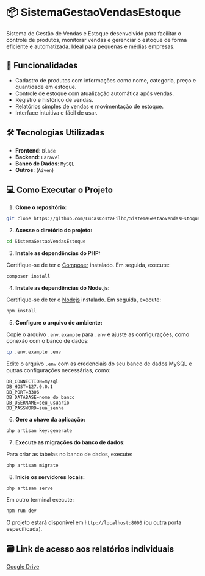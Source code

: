 # 📦 SistemaGestaoVendasEstoque

Sistema de Gestão de Vendas e Estoque desenvolvido para facilitar o controle de produtos, monitorar vendas e gerenciar o estoque de forma eficiente e automatizada. Ideal para pequenas e médias empresas.

## 🚀 Funcionalidades

- Cadastro de produtos com informações como nome, categoria, preço e quantidade em estoque.
- Controle de estoque com atualização automática após vendas.
- Registro e histórico de vendas.
- Relatórios simples de vendas e movimentação de estoque.
- Interface intuitiva e fácil de usar.

## 🛠️ Tecnologias Utilizadas

- **Frontend**: `Blade` 
- **Backend**: `Laravel`
- **Banco de Dados**: `MySQL`
- **Outros**: (`Aiven`)

## 💻 Como Executar o Projeto

1. **Clone o repositório:**

```bash
git clone https://github.com/LucasCostaFilho/SistemaGestaoVendasEstoque.git
```
2. **Acesse o diretório do projeto:**

```bash
cd SistemaGestaoVendasEstoque
```

3. **Instale as dependências do PHP:**

Certifique-se de ter o [Composer](https://getcomposer.org/) instalado. Em seguida, execute:

```bash
composer install
```

4. **Instale as dependências do Node.js:**

Certifique-se de ter o [Nodejs](https://nodejs.org/en) instalado. Em seguida, execute:

```bash
npm install
```

5. **Configure o arquivo de ambiente:**

Copie o arquivo `.env.example` para `.env` e ajuste as configurações, como conexão com o banco de dados:

```bash
cp .env.example .env
```

Edite o arquivo `.env` com as credenciais do seu banco de dados MySQL e outras configurações necessárias, como:

```env
DB_CONNECTION=mysql
DB_HOST=127.0.0.1
DB_PORT=3306
DB_DATABASE=nome_do_banco
DB_USERNAME=seu_usuario
DB_PASSWORD=sua_senha
```

6. **Gere a chave da aplicação:**

```bash
php artisan key:generate
```

7. **Execute as migrações do banco de dados:**

Para criar as tabelas no banco de dados, execute:

```bash
php artisan migrate
```

8. **Inicie os servidores locais:**

```bash
php artisan serve
```
Em outro terminal execute:
```bash
npm run dev
```
O projeto estará disponível em `http://localhost:8000` (ou outra porta especificada).

## 🗃️ Link de acesso aos relatórios individuais
[Google Drive](https://drive.google.com/drive/folders/1m9ZQdlMLrELQsKMp6Tfw2o_PCbcRX27N?usp=sharing)
